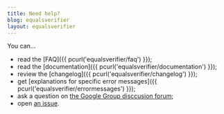 ```yaml
---
title: Need help?
blog: equalsverifier
layout: equalsverifier
---
```

You can...

* read the [FAQ]({{ pcurl('equalsverifier/faq') }});
* read the [documentation]({{ pcurl('equalsverifier/documentation') }});
* review the [changelog]({{ pcurl('equalsverifier/changelog') }});
* get [explanations for specific error messages]({{ pcurl('equalsverifier/errormessages') }});
* ask a question on [the Google Group disccusion forum](https://groups.google.com/forum/?fromgroups#!forum/equalsverifier);
* open [an issue](https://code.google.com/p/equalsverifier/issues/list).

